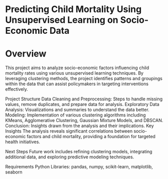 # Predicting Child Mortality Using Unsupervised Learning on Socio-Economic Data
# Overview

This project aims to analyze socio-economic factors influencing child mortality rates using various unsupervised learning techniques. By leveraging clustering methods, the project identifies patterns and groupings within the data that can assist policymakers in targeting interventions effectively.

Project Structure
Data Cleaning and Preprocessing: Steps to handle missing values, remove duplicates, and prepare data for analysis.
Exploratory Data Analysis: Visualizations and summaries to understand the data better.
Modeling: Implementation of various clustering algorithms including KMeans, Agglomerative Clustering, Gaussian Mixture Models, and DBSCAN.
Conclusion: Insights drawn from the analysis and their implications.
Key Insights
The analysis reveals significant correlations between socio-economic factors and child mortality, providing a foundation for targeted health initiatives.

Next Steps
Future work includes refining clustering models, integrating additional data, and exploring predictive modeling techniques.

Requirements
Python
Libraries: pandas, numpy, scikit-learn, matplotlib, seaborn
